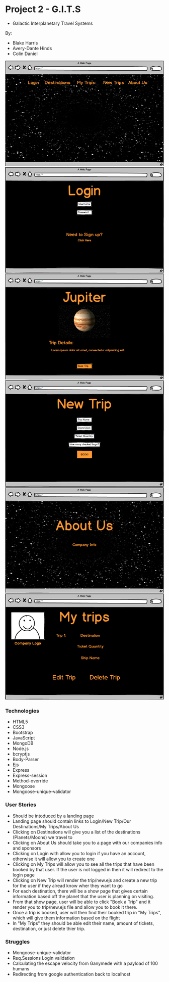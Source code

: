 # Project 2 - G.I.T.S
- Galactic Interplanetary Travel Systems


By:
  - Blake Harris   
  - Avery-Dante Hinds
  - Colin Daniel



![Landing Page](./photos/landing.png)
![Login](./photos/login.png)
![Destination](./photos/destination.png)
![New Trip](./photos/newtrip.png)
![About Us](./photos/aboutus.png)
![My Trips](./photos/mytrip.png)


### Technologies

- HTML5
- CSS3
- Bootstrap
- JavaScript
- MongoDB
- Node.js
- bcryptjs
- Body-Parser
- Ejs
- Express
- Express-session
- Method-override
- Mongoose
- Mongoose-unique-validator

### User Stories

- Should be intoduced by a landing page
- Landing page should contain links to Login/New Trip/Our Destinations/My Trips/About Us
- Clicking on Destinations will give you a list of the destinations (Planets/Moons) we travel to
- Clicking on About Us should take you to a page with our companies info and sponsors 
- Clicking on Login with allow you to login if you have an account, otherwise it will allow you to create one
- Clicking on My Trips will allow you to see all the trips that have been booked by that user. If the user is not logged in then it will redirect to the login page
- Clicking on New Trip will render the trip/new.ejs and create a new trip for the user if they alread know wher they want to go
- For each destination, there will be a show page that gives certain information based off the planet that the user is planning on visiting.
- From that show page, user will be able to click "Book a Trip" and it render you to trip/new.ejs file and allow you to book it there.
- Once a trip is booked, user will then find their booked trip in "My Trips", which will give them information based on the flight
- In "My Trips" they should be able edit their name, amount of tickets, destination, or just delete thier trip.


### Struggles 

- Mongoose-unique-validator
- Req.Sessions Login validation 
- Calculating the escape velocity from Ganymede with a payload of 100 humans
- Redirecting from google authentication back to localhost

